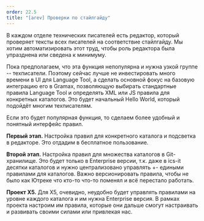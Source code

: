 ```yaml
---
order: 22.5
title: "[arev] Проверки по стайлгайду"
---
```


В каждом отделе технических писателей есть редактор, который проверяет тексты всех писателей на соответствие стайлгайду. Мы хотим автоматизировать этот труд, чтобы роль редактора была упразднена или сведена к минимуму.

Пока предполагаем, что эта функция непопулярна и нужна узкой группе -- техписатели. Поэтому сейчас лучше не инвестировать много времени в UI для Language Tool, а сделать основной фокус на базовую интеграцию его в Gramax, позволяющую выбирать стандартные правила Language Tool и определять XML или JS правила для конкретных каталогов. Это будет начальный Hello World, который подойдёт многим техписателям.

Если это будет популярная функция, то сделаем более удобный и понятный интерфейс правил.

**Первый этап.** Настройка правил для конкретного каталога и подсветка в редакторе. Это отдадим в бесплатное пользование.

**Второй этап.** Настройка правил для множества каталогов в Git-хранилище. Это будет только в Enterprise версии, т.к. даже в ics-it десятки каталогов и нужно централизовано управлять +- едиными правилами для каталогов. Важно версионировать правила, чтобы не было как Ютреке что кто-то что-то поменял и всё перестало работать.

**Проект X5.** Для X5, очевидно, неудобно будет управлять правилами на уровне каждого каталога и им нужна Enterprise версия. В рамках проекта настроим им правила, которые они дальше  смогут настраивать и развивать своими силами или привлекая нас.